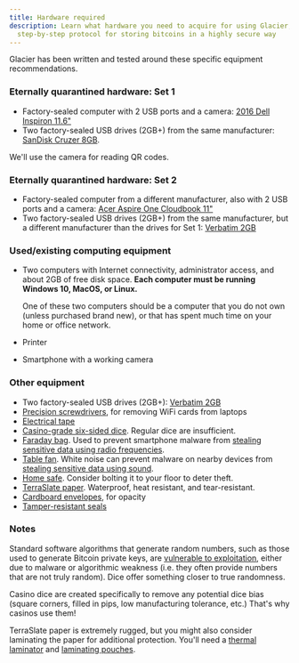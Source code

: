 ```yaml
---
title: Hardware required
description: Learn what hardware you need to acquire for using Glacier, the
  step-by-step protocol for storing bitcoins in a highly secure way
---
```


Glacier has been written and tested around these specific equipment recommendations.

### Eternally quarantined hardware: Set 1

* Factory-sealed computer with 2 USB ports and a camera:
[2016 Dell Inspiron 11.6"](http://a.co/1E6HEQA)
* Two factory-sealed USB drives (2GB+) from the same manufacturer:
[SanDisk Cruzer 8GB](http://a.co/1Us66ze).

We'll use the camera for reading QR codes.

### Eternally quarantined hardware: Set 2

* Factory-sealed computer from a different manufacturer, also with 2 USB ports
and a camera:
[Acer Aspire One Cloudbook 11"](http://a.co/1ZMSB3Y)
* Two factory-sealed USB drives (2GB+) from the same manufacturer, but a different
manufacturer than the drives for Set 1:
[Verbatim 2GB](http://a.co/jdzEf8O)


### Used/existing computing equipment

* Two computers with Internet connectivity, administrator access, and about
2GB of free disk space.  **Each computer must be running Windows 10, MacOS, or
Linux.**

  One of these two computers should be a computer that you do not own (unless
  purchased brand new), or that has spent much time on your home or office network.
* Printer
* Smartphone with a working camera


### Other equipment

* Two factory-sealed USB drives (2GB+):
[Verbatim 2GB](http://a.co/jieluaE)
* [Precision screwdrivers](http://a.co/bbvj16a),
for removing WiFi cards from laptops
* [Electrical tape](http://a.co/gZZiEdA)
* [Casino-grade six-sided dice](http://a.co/ghbdiak).
Regular dice are insufficient.
* [Faraday bag](http://a.co/3wiNPLT).
Used to prevent smartphone malware from
[stealing sensitive data using radio frequencies](https://www.usenix.org/legacy/event/sec09/tech/full_papers/vuagnoux.pdf).
* [Table fan](http://a.co/98PrpMs).
White noise can prevent malware on nearby devices from
[stealing sensitive data using sound](https://www.wired.com/2016/06/clever-attack-uses-sound-computers-fan-steal-data/).
* [Home safe](http://a.co/6sRoaPv).
Consider bolting it to your floor to deter theft.
* [TerraSlate paper](http://a.co/7pk5fJN).
Waterproof, heat resistant, and tear-resistant.
* [Cardboard envelopes](http://a.co/7jUPLMR), for opacity
* [Tamper-resistant seals](http://a.co/96KlsAl)

### Notes

Standard software algorithms that generate random numbers, such as those used
to generate Bitcoin private keys, are
[vulnerable to exploitation](https://bitcoin.org/en/alert/2013-08-11-android),
either due to malware or algorithmic weakness (i.e. they often provide numbers that
are not truly random). Dice offer something closer to true randomness.

Casino dice are created specifically to remove any potential dice bias
(square corners, filled in pips, low manufacturing tolerance, etc.) That's why
casinos use them!

TerraSlate paper is extremely rugged, but you might also consider laminating the
paper for additional protection. You'll need a
[thermal laminator](http://a.co/cZBN1YU) and
[laminating pouches](http://a.co/ifISzje).
